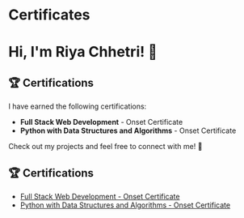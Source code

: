 # Certificates
# Hi, I'm Riya Chhetri! 👋

## 🏆 Certifications  
I have earned the following certifications:  

- **Full Stack Web Development** - Onset Certificate  
- **Python with Data Structures and Algorithms** - Onset Certificate  

Check out my projects and feel free to connect with me! 🚀  
## 🏆 Certifications  
- [Full Stack Web Development - Onset Certificate](https://github.com/yourusername/Certificates/blob/main/fullstack_certificate.pdf)  
- [Python with Data Structures and Algorithms - Onset Certificate](https://github.com/yourusername/Certificates/blob/main/python_dsa_certificate.pdf)  
